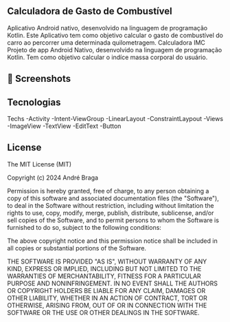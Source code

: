 ## Calculadora de Gasto de Combustível

Aplicativo Android nativo, desenvolvido na linguagem de programação Kotlin.
Este Aplicativo tem como objetivo calcular o gasto de combustível do carro ao percorrer uma determinada quilometragem.
Calculadora IMC
Projeto de app Android Nativo, desenvolvido na linguagem de programação Kotlin. Tem como objetivo calcular o indíce massa corporal do usuário.

## 📸 Screenshots
 
## Tecnologias
Techs -Activity -Intent-ViewGroup -LinearLayout -ConstraintLaypout -Views -ImageView -TextView -EditText -Button

## License
The MIT License (MIT)

Copyright (c) 2024 André Braga

Permission is hereby granted, free of charge, to any person obtaining a copy of
this software and associated documentation files (the "Software"), to deal in
the Software without restriction, including without limitation the rights to
use, copy, modify, merge, publish, distribute, sublicense, and/or sell copies of
the Software, and to permit persons to whom the Software is furnished to do so,
subject to the following conditions:

The above copyright notice and this permission notice shall be included in all
copies or substantial portions of the Software.

THE SOFTWARE IS PROVIDED "AS IS", WITHOUT WARRANTY OF ANY KIND, EXPRESS OR
IMPLIED, INCLUDING BUT NOT LIMITED TO THE WARRANTIES OF MERCHANTABILITY, FITNESS
FOR A PARTICULAR PURPOSE AND NONINFRINGEMENT. IN NO EVENT SHALL THE AUTHORS OR
COPYRIGHT HOLDERS BE LIABLE FOR ANY CLAIM, DAMAGES OR OTHER LIABILITY, WHETHER
IN AN ACTION OF CONTRACT, TORT OR OTHERWISE, ARISING FROM, OUT OF OR IN
CONNECTION WITH THE SOFTWARE OR THE USE OR OTHER DEALINGS IN THE SOFTWARE.

